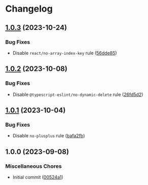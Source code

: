# Changelog

## [1.0.3](https://github.com/Wondermarin/eslint-config/compare/v1.0.2...v1.0.3) (2023-10-24)


### Bug Fixes

* Disable `react/no-array-index-key` rule ([56dde85](https://github.com/Wondermarin/eslint-config/commit/56dde856403b2ac9964592b4fe63edb47b0db7c4))

## [1.0.2](https://github.com/Wondermarin/eslint-config/compare/v1.0.1...v1.0.2) (2023-10-08)


### Bug Fixes

* Disable `@typescript-eslint/no-dynamic-delete` rule ([26fd5d2](https://github.com/Wondermarin/eslint-config/commit/26fd5d28629e730eec8e1ca01b88ee82f00301e3))

## [1.0.1](https://github.com/Wondermarin/eslint-config/compare/v1.0.0...v1.0.1) (2023-10-04)


### Bug Fixes

* Disable `no-plusplus` rule ([bafa2fb](https://github.com/Wondermarin/eslint-config/commit/bafa2fbae59d8e0bd3b0166ba7c28b66357e282a))

## 1.0.0 (2023-09-08)


### Miscellaneous Chores

* Initial commit ([00524a1](https://github.com/Wondermarin/eslint-config/commit/00524a163c96cd72b18a70a398b109e704779f44))
